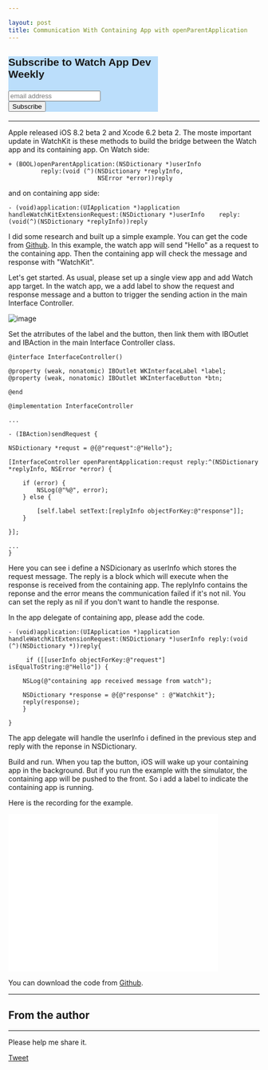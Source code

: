 ```yaml
---

layout: post
title: Communication With Containing App with openParentApplication
---
```


<!-- Begin MailChimp Signup Form -->
<link href="//cdn-images.mailchimp.com/embedcode/slim-081711.css" rel="stylesheet" type="text/css">
<style type="text/css">
	#mc_embed_signup{background:#BBDEFB; clear:left; font:18px Helvetica,Arial,sans-serif;  width:300px;}
	
</style>
<div id="mc_embed_signup">
<form action="//github.us9.list-manage.com/subscribe/post?u=ff5dae3ddc1f4cead9b9d7277&amp;id=868c3a1b23" method="post" id="mc-embedded-subscribe-form" name="mc-embedded-subscribe-form" class="validate" target="_blank" novalidate>
    <div id="mc_embed_signup_scroll">
	<label for="mce-EMAIL"><h3>Subscribe to Watch App Dev Weekly</h3></label>
	<input type="email" value="" name="EMAIL" class="email" id="mce-EMAIL" placeholder="email address" required>
    <div style="position: absolute; left: -5000px;"><input type="text" name="b_ff5dae3ddc1f4cead9b9d7277_868c3a1b23" tabindex="-1" value=""></div>
    <div class="clear"><input type="submit" value="Subscribe" name="subscribe" id="mc-embedded-subscribe" class="button"></div>
    </div>
</form>
</div>

<!--End mc_embed_signup-->

---

Apple released iOS 8.2 beta 2 and Xcode 6.2 beta 2. The moste important update in WatchKit is these methods to build the bridge between the Watch app and its containing app. On Watch side:

    + (BOOL)openParentApplication:(NSDictionary *)userInfo
             reply:(void (^)(NSDictionary *replyInfo,
                             NSError *error))reply

and on containing app side:

    - (void)application:(UIApplication *)application               handleWatchKitExtensionRequest:(NSDictionary *)userInfo    reply:(void(^)(NSDictionary *replyInfo))reply
    
I did some research and built up a simple example. You can get the code from [Github](https://github.com/NilStack/OpenParentAppExample). In this example, the watch app will send "Hello" as a request to the containing app. Then the containing app will check the message and response with "WatchKit". 

Let's get started.
As usual, please set up a single view app and add Watch app target. In the watch app,  we a add label to show the request and response message and a button to trigger the sending action in the main Interface Controller.

![image](http://nilstack.github.io/public/image/openparentappmain.png)

Set the atrributes of the label and the button, then link them with IBOutlet and IBAction in the main Interface Controller class. 

    @interface InterfaceController()

    @property (weak, nonatomic) IBOutlet WKInterfaceLabel *label;
    @property (weak, nonatomic) IBOutlet WKInterfaceButton *btn;

    @end
    
    @implementation InterfaceController
    
    ...

    - (IBAction)sendRequest {
    
    NSDictionary *requst = @{@"request":@"Hello"};
    
    [InterfaceController openParentApplication:requst reply:^(NSDictionary *replyInfo, NSError *error) {
        
        if (error) {
            NSLog(@"%@", error);
        } else {
            
            [self.label setText:[replyInfo objectForKey:@"response"]];
        }
        
    }];
    
    ...
    }

Here you can see i define a NSDicionary as userInfo which stores the request message. The reply is a block which will execute when the response is received from the containing app. The replyInfo contains the reponse and the error means the communication failed if it's not nil. You can set the reply as nil if you don't want to handle the response.


In the app delegate of containing app, please add the code.

    - (void)application:(UIApplication *)application handleWatchKitExtensionRequest:(NSDictionary *)userInfo reply:(void (^)(NSDictionary *))reply{
    
         if ([[userInfo objectForKey:@"request"] isEqualToString:@"Hello"]) {
        
        NSLog(@"containing app received message from watch");
        
        NSDictionary *response = @{@"response" : @"Watchkit"};
        reply(response);
        }
    
    }
    
The app delegate will handle the userInfo i defined in the previous step and reply with the reponse in NSDictionary.

Build and run. When you tap the button, iOS will wake up your containing app in the background. But if you run the example with the simulator, the containing app will be pushed to the front. So i add a label to indicate the containing app is running.

Here is the recording for the example.

<iframe width="420" height="315" src="//www.youtube.com/embed/pkFT2BOJPtc" frameborder="0" allowfullscreen></iframe>

You can download the code from [Github](https://github.com/NilStack/OpenParentAppExample).

---

## From the author

---

Please help me share it.

<a href="https://twitter.com/share" class="twitter-share-button" data-via="NilStack" data-size="large" data-hashtags="WatchKit">Tweet</a>

<script>!function(d,s,id){var js,fjs=d.getElementsByTagName(s)[0],p=/^http:/.test(d.location)?'http':'https';if(!d.getElementById(id)){js=d.createElement(s);js.id=id;js.src=p+'://platform.twitter.com/widgets.js';fjs.parentNode.insertBefore(js,fjs);}}(document, 'script', 'twitter-wjs');</script>





